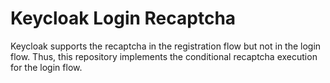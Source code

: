 # Keycloak Login Recaptcha
Keycloak supports the recaptcha in the registration flow but not in the login flow. Thus, this repository implements the conditional recaptcha execution  for the login flow.
